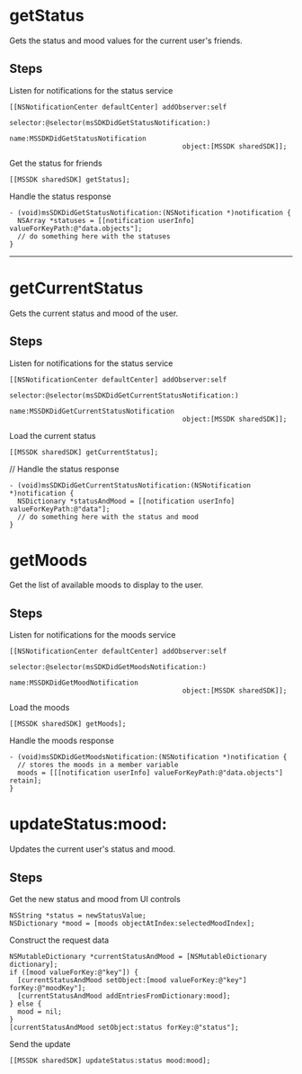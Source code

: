 # getStatus #

Gets the status and mood values for the current user's friends.

## Steps ##

Listen for notifications for the status service
```
[[NSNotificationCenter defaultCenter] addObserver:self
                                         selector:@selector(msSDKDidGetStatusNotification:)
                                             name:MSSDKDidGetStatusNotification
                                           object:[MSSDK sharedSDK]];
```

Get the status for friends
```
[[MSSDK sharedSDK] getStatus];
```

Handle the status response
```
- (void)msSDKDidGetStatusNotification:(NSNotification *)notification {
  NSArray *statuses = [[notification userInfo] valueForKeyPath:@"data.objects"];
  // do something here with the statuses
}
```


---


# getCurrentStatus #

Gets the current status and mood of the user.

## Steps ##

Listen for notifications for the status service
```
[[NSNotificationCenter defaultCenter] addObserver:self
                                         selector:@selector(msSDKDidGetCurrentStatusNotification:)
                                             name:MSSDKDidGetCurrentStatusNotification
                                           object:[MSSDK sharedSDK]];
```

Load the current status
```
[[MSSDK sharedSDK] getCurrentStatus];
```

// Handle the status response
```
- (void)msSDKDidGetCurrentStatusNotification:(NSNotification *)notification {
  NSDictionary *statusAndMood = [[notification userInfo] valueForKeyPath:@"data"];
  // do something here with the status and mood
}
```

# getMoods #

Get the list of available moods to display to the user.

## Steps ##

Listen for notifications for the moods service
```
[[NSNotificationCenter defaultCenter] addObserver:self
                                         selector:@selector(msSDKDidGetMoodsNotification:)
                                             name:MSSDKDidGetMoodNotification
                                           object:[MSSDK sharedSDK]];
```

Load the moods
```
[[MSSDK sharedSDK] getMoods];
```

Handle the moods response
```
- (void)msSDKDidGetMoodsNotification:(NSNotification *)notification {
  // stores the moods in a member variable
  moods = [[[notification userInfo] valueForKeyPath:@"data.objects"] retain];
}
```

# updateStatus:mood: #

Updates the current user's status and mood.

## Steps ##

Get the new status and mood from UI controls
```
NSString *status = newStatusValue;
NSDictionary *mood = [moods objectAtIndex:selectedMoodIndex];
```

Construct the request data
```
NSMutableDictionary *currentStatusAndMood = [NSMutableDictionary dictionary];
if ([mood valueForKey:@"key"]) {
  [currentStatusAndMood setObject:[mood valueForKey:@"key"] forKey:@"moodKey"];
  [currentStatusAndMood addEntriesFromDictionary:mood];
} else {
  mood = nil;
}
[currentStatusAndMood setObject:status forKey:@"status"];
```

Send the update
```
[[MSSDK sharedSDK] updateStatus:status mood:mood];
```